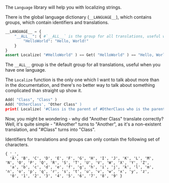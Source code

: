 The `Language` library will help you with localizing strings.

There is the global language dictionary (`__LANGUAGE__`), which contains groups, which contain identifiers and translations.
```py
__LANGUAGE__ = {
    "__ALL__": { #`__ALL__` is the group for all translations, useful when you have only one language
        "HelloWorld": "Hello, World!"
    }
}
assert Localize( "#HelloWorld" ) == Get( "HelloWorld" ) == "Hello, World!"
```

The `__ALL__` group is the default group for all translations, useful when you have one language.

The `Localize` function is the only one which I want to talk about more than in the documentation,
and there's no better way to talk about something complicated than straight up show it.

```py
Add( "Class", "Class" )
Add( "OtherClass', "Other Class" )
print( Localize( '#Class is the parent of #OtherClass who is the parent of #Another #Class' ) ) #"Class is the parent of Other Class who is the parent of Another Class"
```

Now, you might be wondering - why did "Another Class" translate correctly?
Well, it's quite simple - "#Another" turns to "Another", as it's a non-existent translation,
and "#Class" turns into "Class".

Identifiers for translations and groups can only contain the following set of characters.
```
{ '_',
  'A', 'B', 'C', 'D', 'E', 'F', 'G', 'H', 'I', 'J', 'K', 'L', 'M', 'N', 'O', 'P', 'Q', 'R', 'S', 'T', 'U', 'V', 'W', 'X', 'Y', 'Z',
  'a', 'b', 'c', 'd', 'e', 'f', 'g', 'h', 'i', 'j', 'k', 'l', 'm', 'n', 'o', 'p', 'q', 'r', 's', 't', 'u', 'v', 'w', 'x', 'y', 'z',
  '0', '1', '2', '3', '4', '5', '6', '7', '8', '9' }
```
